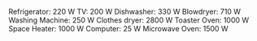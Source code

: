 Refrigerator: 220 W
TV: 200 W
Dishwasher: 330 W
Blowdryer: 710 W
Washing Machine: 250 W
Clothes dryer: 2800 W
Toaster Oven: 1000 W
Space Heater: 1000 W
Computer: 25 W
Microwave Oven: 1500 W
